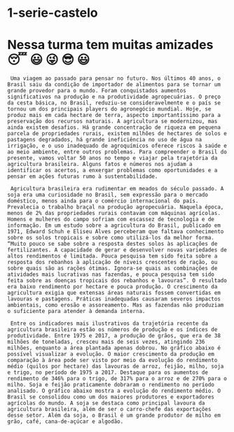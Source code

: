 # 1-serie-castelo
# Nessa turma tem muitas amizades 😴 😃 😜 😎 😃

     Uma viagem ao passado para pensar no futuro. Nos últimos 40 anos, o Brasil saiu da condição de importador de alimentos para se tornar um grande provedor para o mundo. Foram conquistados aumentos significativos na produção e na produtividade agropecuárias. O preço da cesta básica, no Brasil, reduziu-se consideravelmente e o país se tornou um dos principais players do agronegócio mundial. Hoje, se produz mais em cada hectare de terra, aspecto importantíssimo para a preservação dos recursos naturais. A agricultura se modernizou, mas ainda existem desafios. Há grande concentração de riqueza em pequena parcela de propriedades rurais, existem milhões de hectares de solos e pastagens degradados, há grande ineficiência no uso de água na irrigação, e o uso inadequado de agroquímicos oferece riscos à saúde e ao meio ambiente, entre outros problemas. Para compreender o Brasil do presente, vamos voltar 50 anos no tempo e viajar pela trajetória da agricultura brasileira. Alguns fatos e números nos ajudam a identificar os acertos, a enxergar problemas como oportunidades e a pensar em ações futuras rumo à sustentabilidade. 

     Agricultura brasileira era rudimentar em meados do século passado. A soja era uma curiosidade no Brasil, sem expressão para o mercado doméstico, menos ainda para o comércio internacional do país. Prevalecia o trabalho braçal na produção agropecuária. Naquela época, menos de 2% das propriedades rurais contavam com máquinas agrícolas. Homens e mulheres do campo sofriam com escassez de tecnologia e de informação. Em um estudo sobre a agricultura do Brasil, publicado em 1971, Edward Schuh e Eliseu Alves perceberam que faltava conhecimento sobre os solos tropicais e sobre como utilizá-los da melhor forma. “Muito pouco se sabe sobre a resposta destes solos às aplicações de fertilizantes. A capacidade de gerar e desenvolver novas variedades de altos rendimentos é limitada. Pouca pesquisa tem sido feita sobre a resposta dos rebanhos à aplicação de níveis crescentes de ração, ou sobre quais são as rações ótimas. Ignora-se quais as combinações de atividades mais lucrativas nas fazendas, e pouca pesquisa tem sido feita sobre as doenças tropicais dos rebanhos e lavouras”. O resultado era baixo rendimento por hectare e pouca produção. O crescimento da agricultura exigia que extensas áreas naturais fossem convertidas em lavouras e pastagens. Práticas inadequadas causaram severos impactos ambientais, como erosão e assoreamento. Mas as fazendas não produziam o suficiente para atender à demanda interna.

     Entre os indicadores mais ilustrativos da trajetória recente da agricultura brasileira estão os números de produção e os índices de produtividade. Entre 1975 e 2017, a produção de grãos, que era de 38 milhões de toneladas, cresceu mais de seis vezes, atingindo 236 milhões, enquanto a área plantada apenas dobrou. No gráfico abaixo é possível visualizar a evolução. O maior crescimento da produção em comparação à área pode ser visto por meio da evolução do rendimento médio (quilos por hectare) das lavouras de arroz, feijão, milho, soja e trigo, no período de 1975 a 2017. Destaque para os aumentos de rendimento de 346% para o trigo, de 317% para o arroz e de 270% para o milho. Soja e feijão praticamente dobraram o rendimento no período analisado. O gráfico abaixo mostra a evolução do rendimento médio. O Brasil se consolidou como um dos maiores produtores e exportadores agrícolas do mundo. A soja se destaca como principal lavoura da agricultura brasileira, além de ser o carro-chefe das exportações desse setor. Além da soja, o Brasil é um grande produtor de milho em grão, café, cana-de-açúcar e algodão.
     
